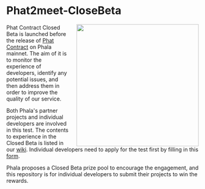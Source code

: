 # Phat2meet-CloseBeta

<a href="https://wiki.phala.network/en-us/build/general/intro/"><img align="right" width="320" style="margin-left: 20px" src="https://user-images.githubusercontent.com/16654460/233195645-1819d837-75b9-4406-affb-172236f187d6.png"></a>

Phat Contract Closed Beta is launched before the release of [Phat Contract](https://wiki.phala.network/en-us/build/general/intro/) on Phala mainnet. The aim of it is to monitor the experience of developers, identify any potential issues, and then address them in order to improve the quality of our service.

Both Phala's partner projects and individual developers are involved in this test. The contents to experience in the Closed Beta is listed in our [wiki](https://wiki.phala.network/en-us/build/general/closed-beta/). Individual developers need to apply for the test first by filling in this [form](https://forms.gle/sbCDHfu7t9SNvytB7).

Phala proposes a Closed Beta prize pool to encourage the engagement,  and this repository is for individual developers to submit their projects to win the rewards.
